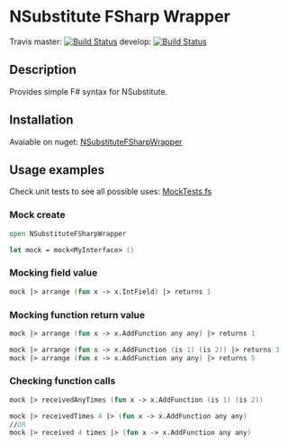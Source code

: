 # NSubstitute FSharp Wrapper

Travis master: [![Build Status](https://travis-ci.org/Offline24/NSubstituteFSharpWrapper.svg?branch=master)](https://travis-ci.org/Offline24/NSubstituteFSharpWrapper) develop: [![Build Status](https://travis-ci.org/Offline24/NSubstituteFSharpWrapper.svg?branch=develop)](https://travis-ci.org/Offline24/NSubstituteFSharpWrapper)

## Description

Provides simple F# syntax for NSubstitute.

## Installation

Avaiable on nuget: [NSubstituteFSharpWrapper](https://www.nuget.org/packages/NSubstituteFSharpWrapper/)

## Usage examples

Check unit tests to see all possible uses: [MockTests.fs](NSubstituteFSharpWrapper.Tests/MockTests.fs)

### Mock create

```fsharp
open NSubstituteFSharpWrapper

let mock = mock<MyInterface> ()
```

### Mocking field value

```fsharp
mock |> arrange (fun x -> x.IntField) |> returns 1
```

### Mocking function return value

```fsharp
mock |> arrange (fun x -> x.AddFunction any any) |> returns 1
```

```fsharp
mock |> arrange (fun x -> x.AddFunction (is 1) (is 2)) |> returns 3
mock |> arrange (fun x -> x.AddFunction any any) |> returns 5
```

### Checking function calls

```fsharp
mock |> receivedAnyTimes (fun x -> x.AddFunction (is 1) (is 2))
```

```fsharp
mock |> receivedTimes 4 |> (fun x -> x.AddFunction any any)
//OR
mock |> received 4 times |> (fun x -> x.AddFunction any any)
```
